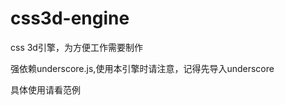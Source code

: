 css3d-engine
============

css 3d引擎，为方便工作需要制作

强依赖underscore.js,使用本引擎时请注意，记得先导入underscore

具体使用请看范例
